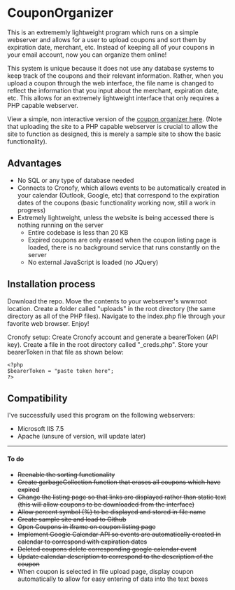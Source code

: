 # CouponOrganizer
This is an extrememly lightweight program which runs on a simple webserver and allows for a user to upload coupons and sort them by expiration date, merchant, etc. Instead of keeping all of your coupons in your email account, now you can organize them online!

This system is unique because it does not use any database systems to keep track of the coupons and their relevant information. Rather, when you upload a coupon through the web interface, the file name is changed to reflect the information that you input about the merchant, expiration date, etc. This allows for an extremely lightweight interface that only requires a PHP capable webserver.

View a simple, non interactive version of the <a target="_blank" href="https://stevenmassaro.github.io/CouponOrganizer/SampleSite/index.html">coupon organizer here</a>.
  (Note that uploading the site to a PHP capable webserver is crucial to allow the site to function as designed, this is merely a sample site to show the basic functionality).

## Advantages
- No SQL or any type of database needed
- Connects to Cronofy, which allows events to be automatically created in your calendar (Outlook, Google, etc) that correspond to the expiration dates of the coupons (basic functionality working now, still a work in progress)
- Extremely lightweight, unless the website is being accessed there is nothing running on the server
  - Entire codebase is less than 20 KB
  - Expired coupons are only erased when the coupon listing page is loaded, there is no background service that runs constantly on the server
  - No external JavaScript is loaded (no JQuery)
  
## Installation process
Download the repo. Move the contents to your webserver's wwwroot location. Create a folder called "uploads" in the root directory (the same directory as all of the PHP files). Navigate to the index.php file through your favorite web browser. Enjoy!

Cronofy setup:
Create Cronofy account and generate a bearerToken (API key). Create a file in the root directory called "\_creds.php". Store your bearerToken in that file as shown below:
```
<?php
$bearerToken = "paste token here";
?>
```

## Compatibility
I've successfully used this program on the following webservers:
- Microsoft IIS 7.5
- Apache (unsure of version, will update later)
---
#### To do
- ~~Reenable the sorting functionality~~
- ~~Create garbageCollection function that erases all coupons which have expired~~
- ~~Change the listing page so that links are displayed rather than static text (this will allow coupons to be downloaded from the interface)~~
- ~~Allow percent symbol (%) to be displayed and stored in file name~~
- ~~Create sample site and load to Github~~
- ~~Open Coupons in iframe on coupon listing page~~
- ~~Implement Google Calendar API so events are automatically created in calendar to correspond with expiration dates~~
- ~~Deleted coupons delete corresponding google calendar event~~
- ~~Update calendar description to correspond to the description of the coupon~~
- When coupon is selected in file upload page, display coupon automatically to allow for easy entering of data into the text boxes
